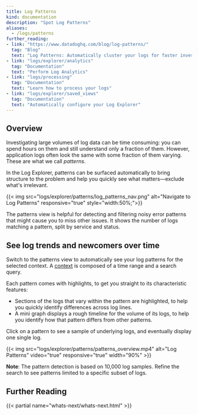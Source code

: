 ```yaml
---
title: Log Patterns
kind: documentation
description: "Spot Log Patterns"
aliases:
  - /logs/patterns
further_reading:
- link: "https://www.datadoghq.com/blog/log-patterns/"
  tag: "Blog"
  text: "Log Patterns: Automatically cluster your logs for faster investigation"
- link: "logs/explorer/analytics"
  tag: "Documentation"
  text: "Perform Log Analytics"
- link: "logs/processing"
  tag: "Documentation"
  text: "Learn how to process your logs"
- link: "logs/explorer/saved_views"
  tag: "Documentation"
  text: "Automatically configure your Log Explorer"
---
```


## Overview

Investigating large volumes of log data can be time consuming: you can spend hours on them and still understand only a fraction of them. However, application logs often look the same with some fraction of them varying. These are what we call *patterns*.

In the Log Explorer, patterns can be surfaced automatically to bring structure to the problem and help you quickly see what matters—exclude what's irrelevant.

{{< img src="logs/explorer/patterns/log_patterns_nav.png" alt="Navigate to Log Patterns" responsive="true" style="width:50%;">}}

The patterns view is helpful for detecting and filtering noisy error patterns that might cause you to miss other issues. It shows the number of logs matching a pattern, split by service and status.

## See log trends and newcomers over time

Switch to the patterns view to automatically see your log patterns for the selected context. A [context][1] is composed of a time range and a search query.

Each pattern comes with highlights, to get you straight to its characteristic features:

* Sections of the logs that vary within the pattern are highlighted, to help you quickly identify differences across log lines.
* A mini graph displays a rough timeline for the volume of its logs, to help you identify how that pattern differs from other patterns.

Click on a pattern to see a sample of underlying logs, and eventually display one single log.

{{< img src="logs/explorer/patterns/patterns_overview.mp4" alt="Log Patterns" video="true" responsive="true" width="90%" >}}

**Note**: The pattern detection is based on 10,000 log samples. Refine the search to see patterns limited to a specific subset of logs.

## Further Reading

{{< partial name="whats-next/whats-next.html" >}}

[1]: /logs/explorer/#context
